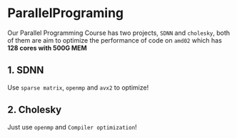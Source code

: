 # ParallelPrograming

Our Parallel Programming Course has two projects, `SDNN` and `cholesky`, both of them are aim to optimize the performance of code on `amd02` which has **128 cores with 500G MEM**

## 1. SDNN

Use `sparse matrix`, `openmp` and `avx2` to optimize!

## 2. Cholesky

Just use `openmp` and `Compiler optimization`!

